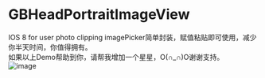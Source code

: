 # GBHeadPortraitImageView
IOS 8 for user photo clipping
imagePicker简单封装，赋值粘贴即可使用，减少你半天时间，你值得拥有。  
如果以上Demo帮助到你，请帮我增加一个星星，O(∩_∩)O谢谢支持。  
![image](http://g.recordit.co/mlohmUpMLx.gif)
